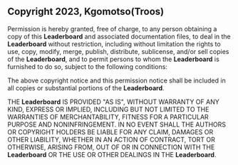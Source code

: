## Copyright 2023, Kgomotso(Troos)

Permission is hereby granted, free of charge, to any person obtaining a copy of this **Leaderboard** and associated documentation files, to deal in the **Leaderboard** without restriction, including without limitation the rights to use, copy, modify, merge, publish, distribute, sublicense, and/or sell copies of the **Leaderboard**, and to permit persons to whom the **Leaderboard** is furnished to do so, subject to the following conditions:

The above copyright notice and this permission notice shall be included in all copies or substantial portions of the **Leaderboard**.

THE **Leaderboard** IS PROVIDED "AS IS", WITHOUT WARRANTY OF ANY KIND, EXPRESS OR IMPLIED, INCLUDING BUT NOT LIMITED TO THE WARRANTIES OF MERCHANTABILITY, FITNESS FOR A PARTICULAR PURPOSE AND NONINFRINGEMENT. IN NO EVENT SHALL THE AUTHORS OR COPYRIGHT HOLDERS BE LIABLE FOR ANY CLAIM, DAMAGES OR OTHER LIABILITY, WHETHER IN AN ACTION OF CONTRACT, TORT OR OTHERWISE, ARISING FROM, OUT OF OR IN CONNECTION WITH THE **Leaderboard** OR THE USE OR OTHER DEALINGS IN THE **Leaderboard**.
